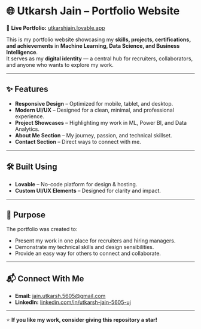 # 🌐 Utkarsh Jain – Portfolio Website

🚀 **Live Portfolio:** [utkarshjain.lovable.app](https://utkarshjain.lovable.app)  

This is my portfolio website showcasing my **skills, projects, certifications, and achievements** in **Machine Learning, Data Science, and Business Intelligence**.  
It serves as my **digital identity** — a central hub for recruiters, collaborators, and anyone who wants to explore my work.

---

## ✨ Features
- **Responsive Design** – Optimized for mobile, tablet, and desktop.
- **Modern UI/UX** – Designed for a clean, minimal, and professional experience.
- **Project Showcases** – Highlighting my work in ML, Power BI, and Data Analytics.
- **About Me Section** – My journey, passion, and technical skillset.
- **Contact Section** – Direct ways to connect with me.

---

## 🛠 Built Using
- **Lovable** – No-code platform for design & hosting.
- **Custom UI/UX Elements** – Designed for clarity and impact.

---

## 📌 Purpose
The portfolio was created to:
- Present my work in one place for recruiters and hiring managers.
- Demonstrate my technical skills and design sensibilities.
- Provide an easy way for others to connect and collaborate.

---

## 📬 Connect With Me
- **Email:** [jain.utkarsh.5605@gmail.com](mailto:jain.utkarsh.5605@gmail.com)  
- **LinkedIn:** [linkedin.com/in/utkarsh-jain-5605-uj](https://www.linkedin.com/in/utkarsh-jain-5605-uj)   

---

⭐ **If you like my work, consider giving this repository a star!**
